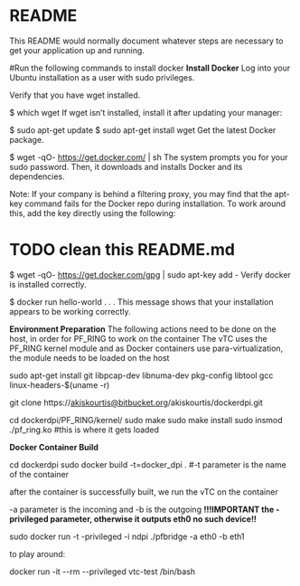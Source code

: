 # README #

This README would normally document whatever steps are necessary to get your application up and running.

#Run the following commands to install docker
**Install Docker**
Log into your Ubuntu installation as a user with sudo privileges.

Verify that you have wget installed.

$ which wget
If wget isn’t installed, install it after updating your manager:

$ sudo apt-get update
$ sudo apt-get install wget
Get the latest Docker package.

$ wget -qO- https://get.docker.com/ | sh
The system prompts you for your sudo password. Then, it downloads and installs Docker and its dependencies.

Note: If your company is behind a filtering proxy, you may find that the apt-key command fails for the Docker repo during installation. To work around this, add the key directly using the following:

# TODO clean this README.md 

  $ wget -qO- https://get.docker.com/gpg | sudo apt-key add -
Verify docker is installed correctly.

$ docker run hello-world
.
.
.
This message shows that your installation appears to be working correctly.

**Environment Preparation**
The following actions need to be done on the host, in order for PF_RING to work on the container
The vTC uses the PF_RING kernel module and as Docker containers use para-virtualization, the module needs to be loaded on the host

sudo apt-get install git libpcap-dev libnuma-dev pkg-config libtool gcc linux-headers-$(uname -r)

git clone https://akiskourtis@bitbucket.org/akiskourtis/dockerdpi.git

cd dockerdpi/PF_RING/kernel/
sudo make
sudo make install
sudo insmod ./pf_ring.ko #this is where it gets loaded

**Docker Container Build**

cd dockerdpi
sudo docker build -t=docker_dpi . #-t parameter is the name of the container

after the container is successfully built, we run the vTC on the container

-a parameter is the incoming and -b is the outgoing
**!!!IMPORTANT the -privileged parameter, otherwise it outputs eth0 no such device!!**

sudo docker run -t -privileged -i ndpi ./pfbridge -a eth0 -b eth1

to play around:

docker run -it --rm --privileged vtc-test /bin/bash